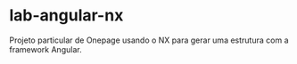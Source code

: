 # lab-angular-nx
Projeto particular de Onepage usando o NX para gerar uma estrutura com a framework Angular.
